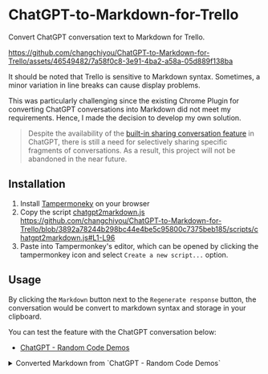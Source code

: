 # ChatGPT-to-Markdown-for-Trello
Convert ChatGPT conversation text to Markdown for Trello.

https://github.com/changchiyou/ChatGPT-to-Markdown-for-Trello/assets/46549482/7a58f0c8-3e91-4ba2-a58a-05d889f138ba

It should be noted that Trello is sensitive to Markdown syntax. Sometimes, a minor variation in line breaks can cause display problems. 

This was particularly challenging since the existing Chrome Plugin for converting ChatGPT conversations into Markdown did not meet my requirements. Hence, I made the decision to develop my own solution.

> Despite the availability of the [built-in sharing conversation feature](https://help.openai.com/en/articles/7925741-chatgpt-shared-links-faq) in ChatGPT, there is still a need for selectively sharing specific fragments of conversations. As a result, this project will not be abandoned in the near future.


## Installation

1. Install [Tampermoneky](https://chrome.google.com/webstore/detail/tampermonkey/dhdgffkkebhmkfjojejmpbldmpobfkfo) on your browser
2. Copy the script [chatgpt2markdown.js](/scripts/chatgpt2markdown.js)
   https://github.com/changchiyou/ChatGPT-to-Markdown-for-Trello/blob/3892a78244b298bc44e4be5c95800c7375beb185/scripts/chatgpt2markdown.js#L1-L96
3. Paste into Tampermonkey's editor, which can be opened by clicking the tampermonkey icon and select `Create a new script...` option.

## Usage

By clicking the `Markdown` button next to the `Regenerate response` button, the conversation would be convert to markdown syntax and storage in your clipboard.

You can test the feature with the ChatGPT conversation below:

- [ChatGPT - Random Code Demos](https://chat.openai.com/share/a06b46e1-f9f8-46fb-9deb-54ce4b75f78b)

<details>
  <summary>Converted Markdown from `ChatGPT - Random Code Demos`</summary>

  **User**: I want to have some random 5-10 lines html, javascript, css, python, java code for demo

  --------

  **ChatGPT**: Sure, here's a collection of random 5-10 lines of code snippets in HTML, JavaScript, CSS, Python, and Java:
  HTML:


  ```html
  <!DOCTYPE html>
  <html>
  <head>
    <title>Random HTML Demo</title>
  </head>
  <body>
    <h1>Hello, World!</h1>
    <p>This is a random demo.</p>
    <button onclick="alert('Button clicked!')">Click Me</button>
  </body>
  </html>
  ```
  JavaScript:


  ```javascript
  // Random JavaScript Demo
  function getRandomNumber() {
    return Math.floor(Math.random() * 10) + 1;
  }

  const randomNum = getRandomNumber();
  console.log(`Random number: ${randomNum}`);
  ```
  CSS:


  ```css
  /* Random CSS Demo */
  body {
    font-family: Arial, sans-serif;
    background-color: #f2f2f2;
  }

  h1 {
    color: #007bff;
  }
  ```
  Python:


  ```python
  # Random Python Demo
  def is_even(num):
      return num % 2 == 0

  random_number = 7
  if is_even(random_number):
      print(f"{random_number} is even.")
  else:
      print(f"{random_number} is odd.")
  ```
  Java:


  ```java
  // Random Java Demo
  import java.util.Random;

  public class RandomDemo {
      public static void main(String[] args) {
          Random random = new Random();
          int randomNumber = random.nextInt(10) + 1;
          System.out.println("Random number: " + randomNumber);
      }
  }
  ```
  These code snippets are simple and meant for demonstration purposes. You can use them to showcase basic functionality and concepts in each language. Feel free to modify and expand them as needed for your demo.

</details>
